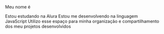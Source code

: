 Meu nome é 


Estou estudando na Alura
Estou me desenvolvendo na linguagem JavaScript
Utilizo esse espaço para minha organização e compartilhamento dos meu projetos desenvolvidos
